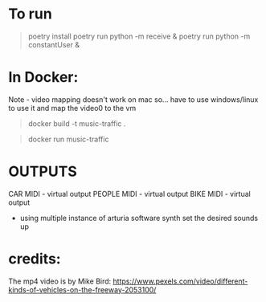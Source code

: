 # To run
> poetry install
> poetry run python -m receive &
> poetry run python -m constantUser & 


# In Docker: 

Note - video mapping doesn't work on mac so... have to use windows/linux to use it and map the video0 to the vm


> docker build -t music-traffic .

> docker run music-traffic  


# OUTPUTS

CAR MIDI - virtual output
PEOPLE MIDI - virtual output
BIKE MIDI - virtual output

- using multiple instance of arturia software synth set the desired sounds up 
# credits:

The mp4 video is by Mike Bird: https://www.pexels.com/video/different-kinds-of-vehicles-on-the-freeway-2053100/